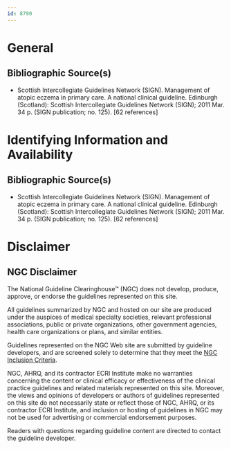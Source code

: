 ```yaml
---
id: 8790
---
```


# General

## Bibliographic Source(s)

- Scottish Intercollegiate Guidelines Network (SIGN). Management of atopic eczema in primary care. A national clinical guideline. Edinburgh (Scotland): Scottish Intercollegiate Guidelines Network (SIGN); 2011 Mar. 34 p. (SIGN publication; no. 125). [62 references]

# Identifying Information and Availability

## Bibliographic Source(s)

- Scottish Intercollegiate Guidelines Network (SIGN). Management of atopic eczema in primary care. A national clinical guideline. Edinburgh (Scotland): Scottish Intercollegiate Guidelines Network (SIGN); 2011 Mar. 34 p. (SIGN publication; no. 125). [62 references]

# Disclaimer

## NGC Disclaimer

The National Guideline Clearinghouse™ (NGC) does not develop, produce, approve, or endorse the guidelines represented on this site.

All guidelines summarized by NGC and hosted on our site are produced under the auspices of medical specialty societies, relevant professional associations, public or private organizations, other government agencies, health care organizations or plans, and similar entities.

Guidelines represented on the NGC Web site are submitted by guideline developers, and are screened solely to determine that they meet the [NGC Inclusion Criteria](/help-and-about/summaries/inclusion-criteria).

NGC, AHRQ, and its contractor ECRI Institute make no warranties concerning the content or clinical efficacy or effectiveness of the clinical practice guidelines and related materials represented on this site. Moreover, the views and opinions of developers or authors of guidelines represented on this site do not necessarily state or reflect those of NGC, AHRQ, or its contractor ECRI Institute, and inclusion or hosting of guidelines in NGC may not be used for advertising or commercial endorsement purposes.

Readers with questions regarding guideline content are directed to contact the guideline developer.


